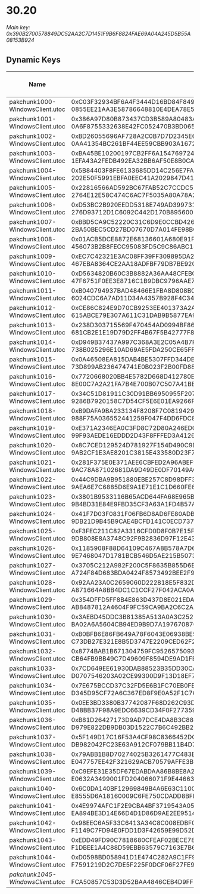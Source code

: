 # 30.20

###### *Main key: 0x390B2700578849DC52AA2C7D1451F9B6F8824FAE69A04A245D5B55A08153B924*

## Dynamic Keys

| Name                              | Key</br>GUID                                                                                            | High Res Textures |
|-----------------------------------|---------------------------------------------------------------------------------------------------------|-------------------|
| pakchunk1000-WindowsClient.utoc   | 0xC03F32934BF6A4F3444D16BD84F8498C9B8CC475890C5E45B71A4FADDF6E6B88</br>0855EE21AA3E58786648810E4DEA78E5 | ✔️                |
| pakchunk1001-WindowsClient.utoc   | 0x386A97D80B873437CD3B589A80483A7F03ABDC86F4B3CFF988E04B9C3734BD21</br>0A6F8755332638E42FC052470B3BD065 | ✔️                |
| pakchunk1002-WindowsClient.utoc   | 0xBD26055696AF728A2C0B7D7D2345E69B385CC027891616ADE6B70961AB50BE4B</br>0AA41354BC261BF44EE59CBB903A1672 | ❌                 |
| pakchunk1003-WindowsClient.utoc   | 0xBA45BE10200197CB2FF6A15476972476A5BA211B1900F9CF1164AEE9BB1B098B</br>1EFA43A2FEDB492EA32BB6AF50E8B0CA | ✔️                |
| pakchunk1004-WindowsClient.utoc   | 0x5B84403F8FE6133685DD14C256E7FAF1A822D6025A8B203B199D60FC00A467E1</br>202E50F5991EBFA0EEC41A2029847D41 | ❌                 |
| pakchunk1005-WindowsClient.utoc   | 0x22816566AD592BC67FAB52C7CCDC51BA3A2FD1BC67D6BE664725BA52D366CC5D</br>2764E12E58C474C6AC7F5035A80A78A2 | ❌                 |
| pakchunk1006-WindowsClient.utoc   | 0xD53BC2B920EEDD5318E749AD39973141B37902E1CE13DBFEA26A00CF8A7B869C</br>276D93712D1C6092C442D170B8956002 | ❌                 |
| pakchunk1007-WindowsClient.utoc   | 0xBBD5CA9C52220C31C6D9E0CCBD426819494EFBD640115486CA1D15EF56E30B08</br>2BA50BEC5CD27BD07670D7A014FE98BC | ❌                 |
| pakchunk1008-WindowsClient.utoc   | 0x01ACB5DCE8872E68136601A680E91FC1400547FE912B51AC28D6B3809DC020C2</br>456073B2B8FECC95083FD5C9C86ABC13 | ❌                 |
| pakchunk1009-WindowsClient.utoc   | 0xEC7C42321E3AC08FF39FF309895DA2393A1B97ACEA90473B398284096F85C8D6</br>467EBA8364CE2AA18ADFBF79DB7BE920 | ✔️                |
| pakchunk1010-WindowsClient.utoc   | 0xD5634820B60C3B8882A36AA48CFEBC20AC5D08934B8DFD43F7CCB729EFDCF46C</br>47F6751F0EE3E8716C1B9DBC9796AAE7 | ❌                 |
| pakchunk1011-WindowsClient.utoc   | 0xB040794937BAD48466E1FBA8D808BC188AF019851BB09AB43501371AA3CDC8DB</br>6024CDC6A7AD11D34A4357B928F4C340 | ❌                 |
| pakchunk1012-WindowsClient.utoc   | 0xCE86C824E9D70CB9253EE401373A2A43200748700957C4691D5BC3EDDC4F15A0</br>615ABCE79E307A611C31DAB9B5877EA9 | ❌                 |
| pakchunk1013-WindowsClient.utoc   | 0x238D303715569F470454AD0994BF86FA0F5875CB07359BC3427B02B52C99CF37</br>681CB2E1E19D79D2FF4B67F5B42777F8 | ❌                 |
| pakchunk1014-WindowsClient.utoc   | 0xD949B37437A997C368A3E2C05A4B7F8BB6DEF90BC94C8B2EB2A0D166CC7C37D2</br>738B025296E10AD69AE5FDA250CE65FF | ❌                 |
| pakchunk1015-WindowsClient.utoc   | 0x0A46508EA815DAB4BE5307FFD344DB37EA3BE049301E639D8635B144B2DB02A6</br>73D899AB236474741E0B023F2B00FD88 | ✔️                |
| pakchunk1016-WindowsClient.utoc   | 0x7720668020BB4E5782D668D412780E265E5A9B3E8E073771FF07A38AFD8CAD97</br>8E00C7A2A21FA7B4E700B07C507A41BE | ✔️                |
| pakchunk1017-WindowsClient.utoc   | 0x34C51D81911C30D91BB6950955F207A3C620C0C48DA88A9B605ACDC8AF3B1A59</br>9286B7920158C7D54CF5E6E01EA9266F | ✔️                |
| pakchunk1018-WindowsClient.utoc   | 0xB9DAFA9BA233134F8208F7C0819429F02BA16CA3D6285BC97E98CE2D351944E6</br>988F75A036552441259F047F4DD6FDC8 | ✔️                |
| pakchunk1019-WindowsClient.utoc   | 0xE371A2346EA0C3FD8C72D80A246ED0900E761351C100671DC4863D7FEECE1997</br>99F93AEDE16EDDD2D43F8FFFED3A4126 | ❌                 |
| pakchunk1020-WindowsClient.utoc   | 0x8C7CED129524D781927F154D490C9D9A5148E98AACAD1E7AC192533CFE4735FD</br>9AB2CF1E3AE8201C3815E433580D23F7 | ❌                 |
| pakchunk1021-WindowsClient.utoc   | 0x281F375E0E371AEE6CBFED2A96ABEF99FC92C9C02B2A002EE6E18798CBB7754B</br>9AC78A87102681DA9D49DE0DF70149AC | ❌                 |
| pakchunk1022-WindowsClient.utoc   | 0x44C9DBA9B951880EBE257C8D98DFF3D72A8C6DD28290B9EEA4CBEC9B5729A127</br>9AEA6E7C6885D6E9A1E71E1C1D660FE6 | ✔️                |
| pakchunk1023-WindowsClient.utoc   | 0x3801B9533116B65ACD644FA68E965B1C5B45B3AD4E748AE0B1D7A24186D466C3</br>9B4BD31E84E9FBD35CF3A63A1FD4B57A | ❌                 |
| pakchunk1024-WindowsClient.utoc   | 0x41F7D03F0831F06FB6D8AD6FE80ADB67D6B0E036311E96EACAD3857D938D70D2</br>9DB21D9B45B9CAE4BCFD141C0ECD737C | ✔️                |
| pakchunk1025-WindowsClient.utoc   | 0xF3FEC211C82A3316CFD0D8F0B7E15F92BA4B2F4ADEDC9FDC4AF6AC43D0EE540A</br>9DB808E8A3748C92F9B2836D97F12E43 | ✔️                |
| pakchunk1026-WindowsClient.utoc   | 0x1185908F88D64109C467A8B578A7D6E3B6EF1AA2B464DB7B285CD03B53FA154F</br>9E7468047D1781BCB546D5AE215B5073 | ✔️                |
| pakchunk1027-WindowsClient.utoc   | 0x3705C212A982F200C5F8635B855D6BBD56CD91E16D39F8F3047BE0D43D9425F5</br>A724F84D683BDA0424F8573492BEE2F9 | ✔️                |
| pakchunk1028-WindowsClient.utoc   | 0x92AA23A0C2659060D222818E5F832DCA28C0A27984491AEF875A5D098A5A776E</br>A871664A8BB4DC1C1CCF27F042ACA0A2 | ❌                 |
| pakchunk1029-WindowsClient.utoc   | 0x354DFFD5FF8B4E863D437D8E021EDA0E70659D1ED6963963FCF6D875589BB6CA</br>AB8487812A4604F9FC59CA9BA2C6C2A6 | ❌                 |
| pakchunk1030-WindowsClient.utoc   | 0x3AEBD45DDC3B81385A513A0A3C252DEA564125F3A0298812F3E7F32FD7196795</br>BA02A6A5604CB94ED9B9D7A197670870 | ✔️                |
| pakchunk1031-WindowsClient.utoc   | 0xB0BFB6E86FB649A78F6043E06938BE53032402BF517E6565DD02B77EC2DF777D</br>C73DB27E321E8B5D3747E2209CED62F2 | ✔️                |
| pakchunk1032-WindowsClient.utoc   | 0x8774BAB1B671304759FC9526575093B1B1E06035C1118107FBD507D8AC8AB74D</br>CB64FB9BB49C7D49609F8594DE9AD1FE | ❌                 |
| pakchunk1033-WindowsClient.utoc   | 0x7CD649EE61930DAB88523B35DD30CA71BD1D5E8168EFBA00AD510653F9EE334F</br>D0707546203A02CE99300D9F13D18EF7 | ❌                 |
| pakchunk1034-WindowsClient.utoc   | 0x7E675BCCD37C32FD5E6B1FC70EB0FE9E3B78A402D656BB625306C58264F43735</br>D345D95CF72A6C367ED8F9E0A52F1C76 | ❌                 |
| pakchunk1035-WindowsClient.utoc   | 0x0EE3BD3380B37742087F68D262C93DA28A1218A34AFEBE175F47C0F5DEA3F05F</br>D48BB37F98A9EDC6639CD34F0F277359 | ✔️                |
| pakchunk1036-WindowsClient.utoc   | 0xB81D26427173D9AD7DCE4DA8B3C8888B2CF8B50B973EF76B7DC2CA6885E297C4</br>D979E822DB9DB03D1522C7B6C492BB2F | ✔️                |
| pakchunk1037-WindowsClient.utoc   | 0x5F149D17C16F53A4CF98C8366452DCC4F5C5CA89B7B3921C0E9485CFCADC75F4</br>DB982042FC23E63A912CF079BB11B4D7 | ❌                 |
| pakchunk1038-WindowsClient.utoc   | 0x79ABB1B8D70274025B3261477C483BD890A2FAD623FB76A3BE1C92E29CCF018F</br>E047757EE42F321629ACB70579AFFE3B | ❌                 |
| pakchunk1039-WindowsClient.utoc   | 0xC9EFE31E35DF67EDABDAA86B8BE8A2CB70411E8479F5A4357297B1A3D7615925</br>E0632A3499001FD204066071F9E44663 | ❌                 |
| pakchunk1040-WindowsClient.utoc   | 0x6C0DA140BF12969849B4A6E63C110C47D943BBEF045781C59C86FED9770D36C5</br>E8555D6A18160009C6FE750CDADD8BFF | ✔️                |
| pakchunk1041-WindowsClient.utoc   | 0x4E9974AFC1F2E9CBA4BF3719543A05331640E6C15939EB9C93824434E7E62C84</br>EA894BE3D14E66D4D1D86D9AE2EE9514 | ❌                 |
| pakchunk1042-WindowsClient.utoc   | 0x98EEC6A5F33C6413A34C8C008EDBF00CBDACEF28488B494AF4808FE01D377A52</br>F1149C7FD94E0FDD1D3F42659E99D52D | ❌                 |
| pakchunk1043-WindowsClient.utoc   | 0xEDD49FD90C7818680CFEAF02BECE7800DC10BFA65B3EA8D5AC4D458755743120</br>F1DBEE1A4C88D59EBB63579C7163E7B6 | ✔️                |
| pakchunk1044-WindowsClient.utoc   | 0xD0598BD058941D1E474C282A9C1FF9D842DBAB9AC089A4493D1F36ED2C0EB105</br>F7591219D2C7DE5F225F0DCF06F27FE9 | ❌                 |
| *pakchunk1045-WindowsClient.utoc* | </br>FCA50857C53D3D52BAA4846CEB4D9FF5                                                                   | ❌                 |
